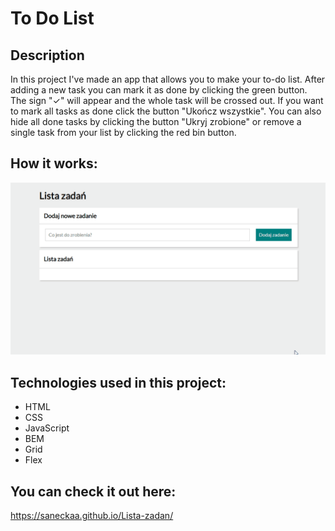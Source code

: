 # To Do List

## Description
In this project I've made an app that allows you to make your to-do list. After adding a new task you can mark it as done by clicking the green button. 
The sign "✓" will appear and the whole task will be crossed out. If you want to mark all tasks as done click the button "Ukończ wszystkie". You can also hide all done tasks by clicking the button "Ukryj zrobione" or remove a single task from your list by clicking the red bin button.

## How it works:
![](https://github.com/saneckaA/Lista-zadan/blob/main/images/Animation-todolist.gif?raw=true)

## Technologies used in this project:
- HTML
- CSS
- JavaScript
- BEM
- Grid
- Flex

## You can check it out here:
https://saneckaa.github.io/Lista-zadan/
